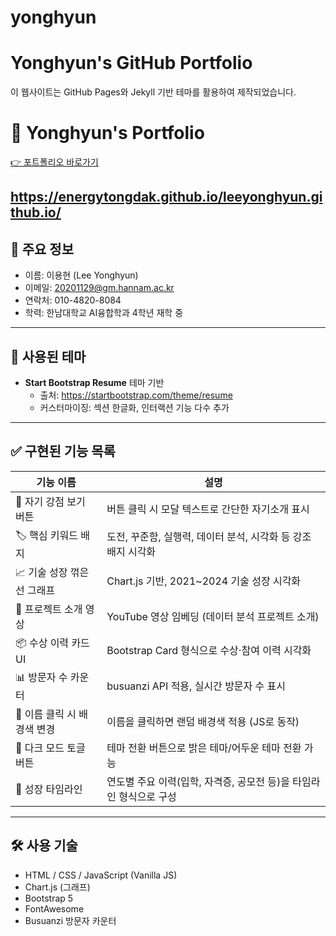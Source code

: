 # yonghyun
# Yonghyun's GitHub Portfolio

이 웹사이트는 GitHub Pages와 Jekyll 기반 테마를 활용하여 제작되었습니다.

# 💼 Yonghyun's Portfolio

[👉 포트폴리오 바로가기](https://energytongdak.github.io/yong.github.io/)

https://energytongdak.github.io/leeyonghyun.github.io/
---

## 🧾 주요 정보

- 이름: 이용현 (Lee Yonghyun)
- 이메일: 20201129@gm.hannam.ac.kr
- 연락처: 010-4820-8084
- 학력: 한남대학교 AI융합학과 4학년 재학 중

---

## 🧩 사용된 테마

- **Start Bootstrap Resume** 테마 기반
  - 출처: https://startbootstrap.com/theme/resume
  - 커스터마이징: 섹션 한글화, 인터랙션 기능 다수 추가

---

## ✅ 구현된 기능 목록

| 기능 이름                      | 설명                                                                 |
|-------------------------------|----------------------------------------------------------------------|
| 💬 자기 강점 보기 버튼         | 버튼 클릭 시 모달 텍스트로 간단한 자기소개 표시                     |
| 🏷️ 핵심 키워드 배지           | 도전, 꾸준함, 실행력, 데이터 분석, 시각화 등 강조 배지 시각화       |
| 📈 기술 성장 꺾은선 그래프     | Chart.js 기반, 2021~2024 기술 성장 시각화                            |
| 🎥 프로젝트 소개 영상          | YouTube 영상 임베딩 (데이터 분석 프로젝트 소개)                      |
| 📦 수상 이력 카드 UI           | Bootstrap Card 형식으로 수상·참여 이력 시각화                        |
| 📊 방문자 수 카운터           | busuanzi API 적용, 실시간 방문자 수 표시                            |
| 🎨 이름 클릭 시 배경색 변경    | 이름을 클릭하면 랜덤 배경색 적용 (JS로 동작)                         |
| 🌙 다크 모드 토글 버튼         | 테마 전환 버튼으로 밝은 테마/어두운 테마 전환 가능                   |
| 📆 성장 타임라인               | 연도별 주요 이력(입학, 자격증, 공모전 등)을 타임라인 형식으로 구성  |

---

## 🛠️ 사용 기술

- HTML / CSS / JavaScript (Vanilla JS)
- Chart.js (그래프)
- Bootstrap 5
- FontAwesome
- Busuanzi 방문자 카운터

